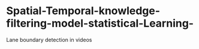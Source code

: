 # Spatial-Temporal-knowledge-filtering-model-statistical-Learning-
 Lane boundary detection in videos 
